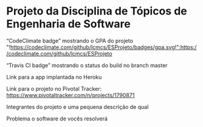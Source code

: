 # Projeto da Disciplina de Tópicos de Engenharia de Software

“CodeClimate badge” mostrando o GPA do projeto
"!https://codeclimate.com/github/lcmcs/ESProjeto/badges/gpa.svg!":https://codeclimate.com/github/lcmcs/ESProjeto

“Travis CI badge” mostrando o status do build no branch master

Link para a app implantada no Heroku

Link para o projeto no Pivotal Tracker: https://www.pivotaltracker.com/n/projects/1790871

Integrantes do projeto e uma pequena descrição de qual

Problema o software de vocês resolverá
